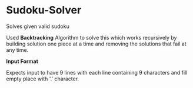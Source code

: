 # Sudoku-Solver

Solves given valid sudoku

Used **Backtracking** Algorithm to solve this which works recursively by building solution one piece at a time and removing the solutions that fail at any time.

**Input Format**

Expects input to have 9 lines with each line containing 9 characters and fill empty place with '.' character.
